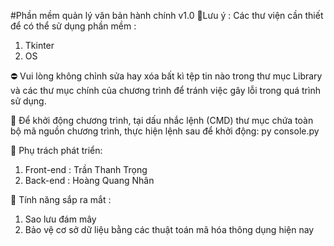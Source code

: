 #Phần mềm quản lý văn bản hành chính v1.0 
📌Lưu ý : 
Các thư viện cần thiết để có thể sử dụng phần mềm : 
1. Tkinter
2. OS

⛔ Vui lòng không chỉnh sửa hay xóa bất kì tệp tin nào trong thư mục Library và các thư mục chính của chương trình để tránh việc gây lỗi trong quá trình sử dụng.

📌 Để khởi động chương trình, tại dấu nhắc lệnh (CMD) thư mục chứa toàn bộ mã nguồn chương trình, thực hiện lệnh sau để khởi động: 
                  py console.py

📌 Phụ trách phát triển: 
1. Front-end : Trần Thanh Trọng 
2. Back-end : Hoàng Quang Nhân

📌 Tính năng sắp ra mắt : 
1. Sao lưu đám mây
2. Bảo vệ cơ sở dữ liệu bằng các thuật toán mã hóa thông dụng hiện nay
